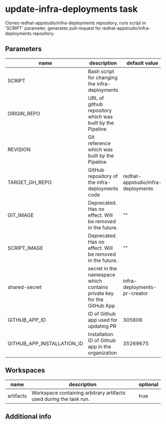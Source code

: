 # update-infra-deployments task

Clones redhat-appstudio/infra-deployments repository, runs script in 'SCRIPT' parameter, generates pull-request for redhat-appstudio/infra-deployments repository.


## Parameters
|name|description|default value|required|
|---|---|---|---|
|SCRIPT|Bash script for changing the infra-deployments||true|
|ORIGIN_REPO|URL of github repository which was built by the Pipeline||true|
|REVISION|Git reference which was built by the Pipeline||true|
|TARGET_GH_REPO|GitHub repository of the infra-deployments code|redhat-appstudio/infra-deployments|false|
|GIT_IMAGE|Deprecated. Has no effect. Will be removed in the future.|""|false|
|SCRIPT_IMAGE|Deprecated. Has no effect. Will be removed in the future.|""|false|
|shared-secret|secret in the namespace which contains private key for the GitHub App|infra-deployments-pr-creator|false|
|GITHUB_APP_ID|ID of Github app used for updating PR|305606|false|
|GITHUB_APP_INSTALLATION_ID|Installation ID of Github app in the organization|35269675|false|

## Workspaces
|name|description|optional|
|---|---|---|
|artifacts|Workspace containing arbitrary artifacts used during the task run.|true|

## Additional info
